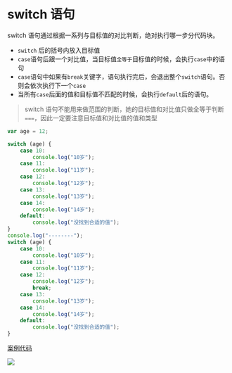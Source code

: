# switch 语句

switch 语句通过根据一系列与目标值的对比判断，绝对执行哪一步分代码块。

-   `switch` 后的括号内放入目标值
-   `case`语句后跟一个对比值，当目标值`全等于`目标值的时候，会执行`case`中的语句
-   `case`语句中如果有`break`关键字，语句执行完后，会退出整个`switch`语句。否则会依次执行下一个`case`
-   当所有`case`后面的值和目标值不匹配的时候，会执行`default`后的语句。

> switch 语句不能用来做范围的判断，她的目标值和对比值只做全等于判断`===`，因此一定要注意目标值和对比值的值和类型

```js
var age = 12;

switch (age) {
    case 10:
        console.log("10岁");
    case 11:
        console.log("11岁");
    case 12:
        console.log("12岁");
    case 13:
        console.log("13岁");
    case 14:
        console.log("14岁");
    default:
        console.log("没找到合适的值");
}
console.log("--------");
switch (age) {
    case 10:
        console.log("10岁");
    case 11:
        console.log("11岁");
    case 12:
        console.log("12岁");
        break;
    case 13:
        console.log("13岁");
    case 14:
        console.log("14岁");
    default:
        console.log("没找到合适的值");
}
```

[案例代码](./demo/demo01.html)

![](./images/01.png)
